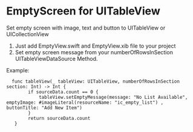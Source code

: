 # EmptyScreen for UITableView
Set empty screen with image, text and button to UITableView or UICollectionView

1. Just add EmptyView.swift and EmptyView.xib file to your project
2. Set empty screen message from your numberOfRowsInSection UITableViewDataSource Method.

Example: 
```
  func tableView(_ tableView: UITableView, numberOfRowsInSection section: Int) -> Int {
        if sourceData.count == 0 {
            tableView.setEmptyMessage(message: "No List Available", emptyImage: #imageLiteral(resourceName: "ic_empty_list") , buttonTitle: "Add New Item")
        }
        return sourceData.count
   }
 ```
